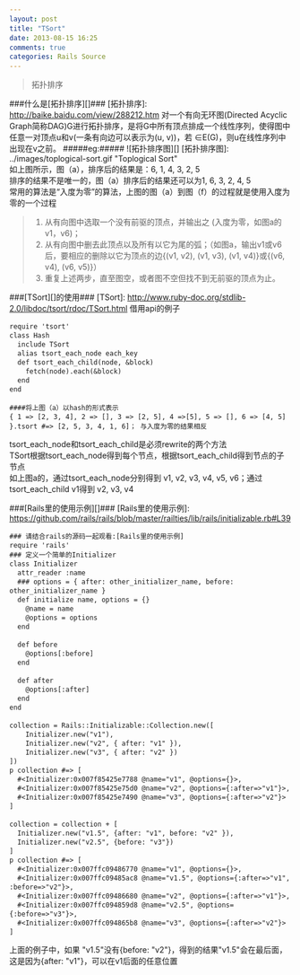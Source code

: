 ```yaml
---
layout: post
title: "TSort"
date: 2013-08-15 16:25
comments: true
categories: Rails Source
---
```

>拓扑排序

###什么是[拓扑排序][]###
  [拓扑排序]: http://baike.baidu.com/view/288212.htm
对一个有向无环图(Directed Acyclic Graph简称DAG)G进行拓扑排序，是将G中所有顶点排成一个线性序列，使得图中任意一对顶点u和v(一条有向边可以表示为(u, v))，若 ∈E(G)，则u在线性序列中出现在v之前。
#####eg:#####
![拓扑排序图][]
  [拓扑排序图]: ../images/toplogical-sort.gif  "Toplogical Sort"
<br />
如上图所示，图（a），排序后的结果是：6, 1, 4, 3, 2, 5  
排序的结果不是唯一的，图（a）排序后的结果还可以为1, 6, 3, 2, 4, 5
<br />
常用的算法是“入度为零”的算法，上图的图（a）到图（f）的过程就是使用入度为零的一个过程
>1. 从有向图中选取一个没有前驱的顶点，并输出之 (入度为零，如图a的v1，v6)；
>2. 从有向图中删去此顶点以及所有以它为尾的弧；（如图a，输出v1或v6后，要相应的删除以它为顶点的边{(v1, v2), (v1, v3), (v1, v4)}或{(v6, v4), (v6, v5)}）
>3. 重复上述两步，直至图空，或者图不空但找不到无前驱的顶点为止。

###[TSort][]的使用###
  [TSort]: http://www.ruby-doc.org/stdlib-2.0/libdoc/tsort/rdoc/TSort.html
借用api的例子

	require 'tsort'
	class Hash
	  include TSort
	  alias tsort_each_node each_key
	  def tsort_each_child(node, &block)
    	fetch(node).each(&block)
      end
	end
	
	####将上图（a）以hash的形式表示
	{ 1 => [2, 3, 4], 2 => [], 3 => [2, 5], 4 =>[5], 5 => [], 6 => [4, 5] }.tsort #=> [2, 5, 3, 4, 1, 6]； 与入度为零的结果相反
	
tsort_each_node和tsort_each_child是必须rewrite的两个方法  
TSort根据tsort_each_node得到每个节点，根据tsort_each_child得到节点的子节点  
如上图a的，通过tsort_each_node分别得到 v1, v2, v3, v4, v5, v6；通过tsort_each_child v1得到 v2, v3, v4

###[Rails里的使用示例][]###
  [Rails里的使用示例]: https://github.com/rails/rails/blob/master/railties/lib/rails/initializable.rb#L39
  
  	### 请结合rails的源码一起观看:[Rails里的使用示例]
  	require 'rails'
  	### 定义一个简单的Initializer
	class Initializer
	  attr_reader :name
	  ### options = { after: other_initializer_name, before: other_initializer_name }
	  def initialize name, options = {}
	    @name = name
	    @options = options
	  end
	  
	  def before
	    @options[:before]
	  end
	  
	  def after
	    @options[:after]
	  end
	end
	
	collection = Rails::Initializable::Collection.new([
		Initializer.new("v1"),
		Initializer.new("v2", { after: "v1" }),
		Initializer.new("v3", { after: "v2" })
	])
	p collection #=> [
	  #<Initializer:0x007f85425e7788 @name="v1", @options={}>,
	  #<Initializer:0x007f85425e75d0 @name="v2", @options={:after=>"v1"}>,
	  #<Initializer:0x007f85425e7490 @name="v3", @options={:after=>"v2"}>
	]
	
	collection = collection + [
	  Initializer.new("v1.5", {after: "v1", before: "v2" }), 
	  Initializer.new("v2.5", {before: "v3"})
	]
	p collection #=> [
	  #<Initializer:0x007ffc09486770 @name="v1", @options={}>,
	  #<Initializer:0x007ffc09485ac8 @name="v1.5", @options={:after=>"v1", :before=>"v2"}>,
	  #<Initializer:0x007ffc09486680 @name="v2", @options={:after=>"v1"}>,
	  #<Initializer:0x007ffc094859d8 @name="v2.5", @options={:before=>"v3"}>,
	  #<Initializer:0x007ffc094865b8 @name="v3", @options={:after=>"v2"}>
	]
上面的例子中，如果 "v1.5"没有{before: "v2"}，得到的结果"v1.5"会在最后面，这是因为{after: "v1"}，可以在v1后面的任意位置